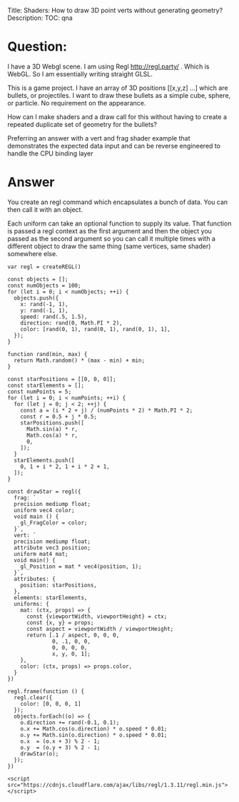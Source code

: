 Title: Shaders: How to draw 3D point verts without generating geometry?
Description:
TOC: qna

# Question:

I have a 3D Webgl scene. I am using Regl http://regl.party/ . Which is WebGL. So I am essentially writing straight GLSL.

This is a game project. I have an array of 3D positions [[x,y,z] ...] which are bullets, or projectiles. I want to draw these bullets as a simple cube, sphere, or particle. No requirement on the appearance.

How can I make shaders and a draw call for this without having to create a repeated duplicate set of geometry for the bullets?

Preferring an answer with a vert and frag shader example that demonstrates the expected data input and can be reverse engineered to handle the CPU binding layer



# Answer

You create an regl command which encapsulates a bunch of data. You can then call it with an object.

Each uniform can take an optional function to supply its value. That function is passed a regl context as the first argument and then the object you passed as the second argument so you can call it multiple times with a different object to draw the same thing (same vertices, same shader) somewhere else.

<!-- begin snippet: js hide: false console: true babel: false -->

<!-- language: lang-js -->

    var regl = createREGL()

    const objects = [];
    const numObjects = 100;
    for (let i = 0; i < numObjects; ++i) {
      objects.push({
        x: rand(-1, 1),
        y: rand(-1, 1),
        speed: rand(.5, 1.5),
        direction: rand(0, Math.PI * 2),
        color: [rand(0, 1), rand(0, 1), rand(0, 1), 1],
      });
    }

    function rand(min, max) {
      return Math.random() * (max - min) + min;
    }

    const starPositions = [[0, 0, 0]];
    const starElements = [];
    const numPoints = 5;
    for (let i = 0; i < numPoints; ++i) {
      for (let j = 0; j < 2; ++j) {
        const a = (i * 2 + j) / (numPoints * 2) * Math.PI * 2;
        const r = 0.5 + j * 0.5;
        starPositions.push([
          Math.sin(a) * r,
          Math.cos(a) * r,
          0,
        ]);
      }
      starElements.push([
        0, 1 + i * 2, 1 + i * 2 + 1,
      ]);
    }

    const drawStar = regl({
      frag: `
      precision mediump float;
      uniform vec4 color;
      void main () {
        gl_FragColor = color;
      }`,
      vert: `
      precision mediump float;
      attribute vec3 position;
      uniform mat4 mat;
      void main() {
        gl_Position = mat * vec4(position, 1);
      }`,
      attributes: {
        position: starPositions,
      },
      elements: starElements,
      uniforms: {
        mat: (ctx, props) => {
          const {viewportWidth, viewportHeight} = ctx;
          const {x, y} = props;
          const aspect = viewportWidth / viewportHeight;
          return [.1 / aspect, 0, 0, 0,
                  0, .1, 0, 0,
                  0, 0, 0, 0,
                  x, y, 0, 1];
        },
        color: (ctx, props) => props.color,
      }
    })

    regl.frame(function () {
      regl.clear({
        color: [0, 0, 0, 1]
      });
      objects.forEach((o) => {
        o.direction += rand(-0.1, 0.1);
        o.x += Math.cos(o.direction) * o.speed * 0.01;
        o.y += Math.sin(o.direction) * o.speed * 0.01;
        o.x  = (o.x + 3) % 2 - 1;
        o.y  = (o.y + 3) % 2 - 1;
        drawStar(o);
      });
    })

<!-- language: lang-html -->

    <script src="https://cdnjs.cloudflare.com/ajax/libs/regl/1.3.11/regl.min.js"></script>

<!-- end snippet -->


